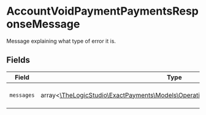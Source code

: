 # AccountVoidPaymentPaymentsResponseMessage

Message explaining what type of error it is.


## Fields

| Field                                                                                                                                      | Type                                                                                                                                       | Required                                                                                                                                   | Description                                                                                                                                | Example                                                                                                                                    |
| ------------------------------------------------------------------------------------------------------------------------------------------ | ------------------------------------------------------------------------------------------------------------------------------------------ | ------------------------------------------------------------------------------------------------------------------------------------------ | ------------------------------------------------------------------------------------------------------------------------------------------ | ------------------------------------------------------------------------------------------------------------------------------------------ |
| `messages`                                                                                                                                 | array<[\TheLogicStudio\ExactPayments\Models\Operations\AccountVoidPaymentMessages](../../Models/Operations/AccountVoidPaymentMessages.md)> | :heavy_minus_sign:                                                                                                                         | N/A                                                                                                                                        | Invalid Authorization Number                                                                                                               |